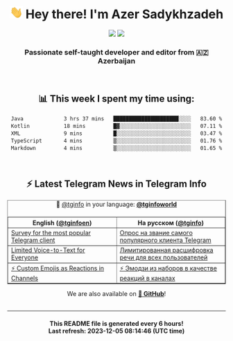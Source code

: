 <div align="center">
	<div>
		<h1>
      <img src="./assets/hi.gif" width="30px"> Hey there! I'm Azer Sadykhzadeh
    </h1>
    <img height="18" src="https://komarev.com/ghpvc/?username=sadykhzadeh&label=Views&color=2081c1&style=flat-square" />
		<a href="https://wakatime.com/Azer"> <img height="18" src="https://wakatime.com/badge/user/f80ae27a-c328-426f-a381-bc84136e2dd6.svg" /> </a>
    <h3>
      Passionate self-taught developer and editor from 🇦🇿 Azerbaijan
    </h3>
  </div>
  <br>

<h2>📊 This week I spent my time using:</h2>

<!--START_SECTION:waka-->

```txt
Java             3 hrs 37 mins   █████████████████████░░░░   83.60 %
Kotlin           18 mins         █▓░░░░░░░░░░░░░░░░░░░░░░░   07.11 %
XML              9 mins          █░░░░░░░░░░░░░░░░░░░░░░░░   03.47 %
TypeScript       4 mins          ▒░░░░░░░░░░░░░░░░░░░░░░░░   01.76 %
Markdown         4 mins          ▒░░░░░░░░░░░░░░░░░░░░░░░░   01.65 %
```

<!--END_SECTION:waka-->

<br>

<h2>⚡️ Latest Telegram News in Telegram Info</h2>
  <table border>
		<tr>
			<th width="50%">English (<a href="https://t.me/tginfoen">@tginfoen</a>)</th>
			<th>На русском (<a href="https://t.me/tginfo">@tginfo</a>)</th>
		</tr>
		<caption>🚩 <a href="https://t.me/tginfo">@tginfo</a> in your language: <a href="https://t.me/tginfoworld"><b>@tginfoworld</b></a><caption/>
  <tr><td><a href="https://t.me/tginfoen/1802">Survey for the most popular Telegram client</a></td>
    <td><a href="https://t.me/tginfo/3868">Опрос на звание самого популярного клиента Telegram</a></td></tr><tr><td><a href="https://t.me/tginfoen/1801">Limited Voice-to-Text for Everyone </a></td>
    <td><a href="https://t.me/tginfo/3867">Лимитированная расшифровка речи для всех пользователей</a></td></tr><tr><td><a href="https://t.me/tginfoen/1800">⚡ Custom Emojis as Reactions in Channels </a></td>
    <td><a href="https://t.me/tginfo/3866">⚡ Эмодзи из наборов в качестве реакций в каналах</a></td></tr>
</table>
We are also available on <a href="https://github.com/tginfo"><b>🐙 GitHub</b></a>!
</div>

<br>
<hr>
<h4 align="center">This README file is generated <b>every 6 hours</b>!</br>Last refresh: <b>2023-12-05 08:14:46 (UTC time)</b></h4>
